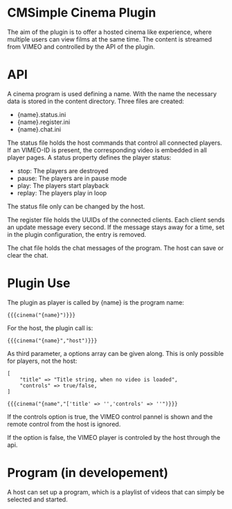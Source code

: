 # CMSimple Cinema Plugin

The aim of the plugin is to offer a hosted cinema like experience, where multiple users can view films at the same time. The content is streamed from VIMEO and controlled by the API of the plugin.

# API
A cinema program is used defining a name. With the name the necessary data is stored in the content directory. Three files are created:

* {name}.status.ini
* {name}.register.ini
* {name}.chat.ini

The status file holds the host commands that control all connected players. If an VIMEO-ID is present, the corresponding video is embedded in all player pages. A status property defines the player status:

* stop: The players are destroyed
* pause: The players are in pause mode
* play: The players start playback
* replay: The players play in loop

The status file only can be changed by the host.

The register file holds the UUIDs of the connected clients. Each client sends an update message every second. If the message stays away for a time, set in the plugin configuration, the entry is removed.

The chat file holds the chat messages of the program. The host can save or clear the chat.

# Plugin Use
The plugin as player is called by {name} is the program name:

    {{{cinema("{name}")}}}

For the host, the plugin call is:

    {{{cinema("{name}","host")}}}

As third parameter, a options array can be given along. This is only possible for players, not the host:

    [
        "title" => "Title string, when no video is loaded",
        "controls" => true/false,
    ]

    {{{cinema("{name","['title' => '','controls' => ''")}}}

If the controls option is true, the VIMEO control pannel is shown and the remote control from the host is ignored.

If the option is false, the VIMEO player is controled by the host through the api.

# Program (in developement)
A host can set up a program, which is a playlist of videos that can simply be selected and started.